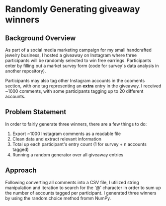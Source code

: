 # Randomly Generating giveaway winners

## Background Overview
As part of a social media marketing campaign for my small handcrafted jewelry business, I hosted a giveaway on Instagram where three participants will be randomly selected to win free earrings. Participants enter by filling out a market survey form (code for survey's data analysis in another repository).

Participants may also tag other Instagram accounts in the cooments section, with one tag representing an **extra** entry in the giveaway. I received ~1000 comments, with some participants tagging up to 20 different accounts.

## Problem Statement
In order to fairly generate three winners, there are a few things to do: 
1. Export ~1000 Instagram comments as a readable file
2. Clean data and extract relevant information
3. Total up each participant's entry count (1 for survey + n accounts tagged)
4. Running a random generator over all giveaway entries

## Approach
Following converting all comments into a CSV file, I utilized string manipulation and iteration to search for the '@' character in order to sum up the number of accounts tagged per participant. I generated three winners by using the random.choice method fromm NumPy. 
